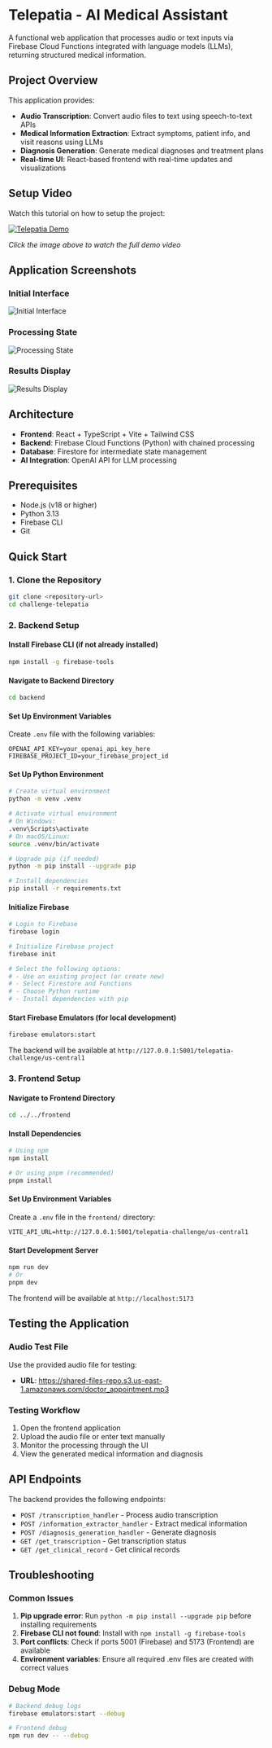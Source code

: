 # Telepatia - AI Medical Assistant

A functional web application that processes audio or text inputs via Firebase Cloud Functions integrated with language models (LLMs), returning structured medical information.



## Project Overview

This application provides:
- **Audio Transcription**: Convert audio files to text using speech-to-text APIs
- **Medical Information Extraction**: Extract symptoms, patient info, and visit reasons using LLMs
- **Diagnosis Generation**: Generate medical diagnoses and treatment plans
- **Real-time UI**: React-based frontend with real-time updates and visualizations

## Setup Video

Watch this tutorial on how to setup the project:

[![Telepatia Demo](https://img.youtube.com/vi/ldUQ6iHqWmU/0.jpg)](https://youtu.be/ldUQ6iHqWmU?si=AdU2jTSSqOXnPHT3)

*Click the image above to watch the full demo video*

## Application Screenshots

### Initial Interface
![Initial Interface](images/demo-1.png)

### Processing State
![Processing State](images/demo-2.png)

### Results Display
![Results Display](images/demo-3.png)


## Architecture

- **Frontend**: React + TypeScript + Vite + Tailwind CSS
- **Backend**: Firebase Cloud Functions (Python) with chained processing
- **Database**: Firestore for intermediate state management
- **AI Integration**: OpenAI API for LLM processing

## Prerequisites

- Node.js (v18 or higher)
- Python 3.13
- Firebase CLI
- Git

## Quick Start

### 1. Clone the Repository

```bash
git clone <repository-url>
cd challenge-telepatia
```

### 2. Backend Setup

#### Install Firebase CLI (if not already installed)
```bash
npm install -g firebase-tools
```

#### Navigate to Backend Directory
```bash
cd backend
```

#### Set Up Environment Variables

Create `.env` file with the following variables:
```env
OPENAI_API_KEY=your_openai_api_key_here
FIREBASE_PROJECT_ID=your_firebase_project_id
```

#### Set Up Python Environment
```bash
# Create virtual environment
python -m venv .venv

# Activate virtual environment
# On Windows:
.venv\Scripts\activate
# On macOS/Linux:
source .venv/bin/activate

# Upgrade pip (if needed)
python -m pip install --upgrade pip

# Install dependencies
pip install -r requirements.txt
```

#### Initialize Firebase
```bash
# Login to Firebase
firebase login

# Initialize Firebase project
firebase init

# Select the following options:
# - Use an existing project (or create new)
# - Select Firestore and Functions
# - Choose Python runtime
# - Install dependencies with pip
```

#### Start Firebase Emulators (for local development)
```bash
firebase emulators:start
```

The backend will be available at `http://127.0.0.1:5001/telepatia-challenge/us-central1`

### 3. Frontend Setup

#### Navigate to Frontend Directory
```bash
cd ../../frontend
```

#### Install Dependencies
```bash
# Using npm
npm install

# Or using pnpm (recommended)
pnpm install
```

#### Set Up Environment Variables
Create a `.env` file in the `frontend/` directory:

```env
VITE_API_URL=http://127.0.0.1:5001/telepatia-challenge/us-central1
```

#### Start Development Server
```bash
npm run dev
# Or
pnpm dev
```

The frontend will be available at `http://localhost:5173`

## Testing the Application

### Audio Test File
Use the provided audio file for testing:
- **URL**: https://shared-files-repo.s3.us-east-1.amazonaws.com/doctor_appointment.mp3

### Testing Workflow
1. Open the frontend application
2. Upload the audio file or enter text manually
3. Monitor the processing through the UI
4. View the generated medical information and diagnosis

## API Endpoints

The backend provides the following endpoints:

- `POST /transcription_handler` - Process audio transcription
- `POST /information_extractor_handler` - Extract medical information
- `POST /diagnosis_generation_handler` - Generate diagnosis
- `GET /get_transcription` - Get transcription status
- `GET /get_clinical_record` - Get clinical records

## Troubleshooting

### Common Issues

1. **Pip upgrade error**: Run `python -m pip install --upgrade pip` before installing requirements
2. **Firebase CLI not found**: Install with `npm install -g firebase-tools`
3. **Port conflicts**: Check if ports 5001 (Firebase) and 5173 (Frontend) are available
4. **Environment variables**: Ensure all required .env files are created with correct values

### Debug Mode
```bash
# Backend debug logs
firebase emulators:start --debug

# Frontend debug
npm run dev -- --debug
```
